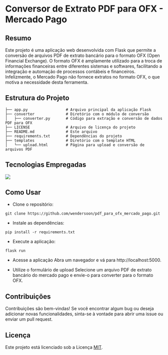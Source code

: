 # Conversor de Extrato PDF para OFX - Mercado Pago

## Resumo
Este projeto é uma aplicação web desenvolvida com Flask que permite a conversão de arquivos PDF de extrato bancário para o formato OFX (Open Financial Exchange). O formato OFX é amplamente utilizado para a troca de informações financeiras entre diferentes sistemas e softwares, facilitando a integração e automação de processos contábeis e financeiros. Infelizmente, o Mercado Pago não fornece extratos no formato OFX, o que motiva a necessidade desta ferramenta.

## Estrutura do Projeto

```
├── app.py                 # Arquivo principal da aplicação Flask
├── converter              # Diretório com o módulo de conversão
│   ├── converter.py       # Código para extração e conversão de dados PDF para OFX
├── LICENSE                # Arquivo de licença do projeto
├── README.md              # Este arquivo
├── requirements.txt       # Dependências do projeto
├── templates              # Diretório com o template HTML
│   └── upload.html        # Página para upload e conversão de arquivos PDF
```

## Tecnologias Empregadas
<p>
  <a href="https://skillicons.dev">
    <img src="https://skillicons.dev/icons?i=python,flask,javascript,css,html,bootstrap" />
  </a>
</p>


## Como Usar

* Clone o repositório:
```
git clone https://github.com/wendersoon/pdf_para_ofx_mercado_pago.git
```

* Instale as dependências:
```
pip install -r requirements.txt
```

* Execute a aplicação:

```
flask run
```
* Acesse a aplicação
Abra um navegador e vá para http://localhost:5000.

* Utilize o formulário de upload
 Selecione um arquivo PDF de extrato bancário do mercado pago e envie-o para converter para o formato OFX.

## Contribuições

Contribuições são bem-vindas! Se você encontrar algum bug ou deseja adicionar novas funcionalidades, sinta-se à vontade para abrir uma issue ou enviar um pull request.

## Licença
Este projeto está licenciado sob a Licença [MIT](https://github.com/wendersoon/pdf_para_ofx_mercado_pago/blob/main/LICENSE).